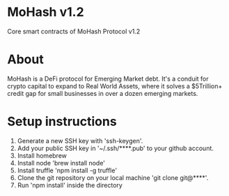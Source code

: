 # MoHash v1.2
Core smart contracts of MoHash Protocol v1.2
# About
MoHash is a DeFi protocol for Emerging Market debt. It's a conduit for crypto capital to expand to Real World Assets, where it solves a $5Trillion+ credit gap for small businesses in over a dozen emerging markets. 

# Setup instructions
1. Generate a new SSH key with 'ssh-keygen'.
2. Add your public SSH key in '~/.ssh/\*\*\*\*.pub' to your github account.
3. Install homebrew
4. Install node 'brew install node'
5. Install truffle 'npm install -g truffle'
6. Clone the git repository on your local machine 'git clone git@\*\*\*\*'.
7. Run 'npm install' inside the directory

